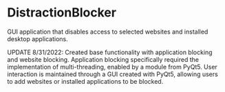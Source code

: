 # DistractionBlocker
GUI application that disables access to selected websites and installed desktop applications. 

UPDATE 8/31/2022:
Created base functionality with application blocking and website blocking. Application blocking specifically required the implementation of multi-threading, enabled by a module from PyQt5.
User interaction is maintained through a GUI created with PyQt5, allowing users to add websites or installed applications to be blocked. 
